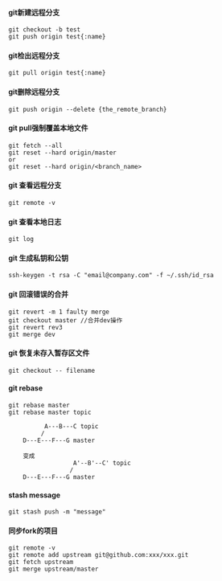 #### git新建远程分支
```shell
git checkout -b test
git push origin test{:name}
```
#### git检出远程分支
```shell
git pull origin test{:name}
```

#### git删除远程分支
``` shell
git push origin --delete {the_remote_branch}
```
#### git pull强制覆盖本地文件
```shell
git fetch --all
git reset --hard origin/master
or 
git reset --hard origin/<branch_name>
```
#### git 查看远程分支
```shell
git remote -v
```
#### git 查看本地日志
```shell
git log
```
#### git 生成私钥和公钥
```shell
ssh-keygen -t rsa -C "email@company.com" -f ~/.ssh/id_rsa
```
#### git 回滚错误的合并
```shell
git revert -m 1 faulty merge
git checkout master //合并dev操作
git revert rev3
git merge dev 
```
#### git 恢复未存入暂存区文件
```shell
git checkout -- filename
```

#### git rebase
```shell
git rebase master
git rebase master topic

          A---B---C topic
         /
    D---E---F---G master
    
    变成
                  A'--B'--C' topic
                 /
    D---E---F---G master
```

#### stash message
```shell
git stash push -m "message"
```

#### 同步fork的项目
```shell
git remote -v 
git remote add upstream git@github.com:xxx/xxx.git
git fetch upstream
git merge upstream/master
```
